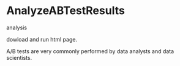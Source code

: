 # AnalyzeABTestResults
 analysis
 
 
dowload and run html page.


A/B tests are very commonly performed by data analysts and data scientists.
